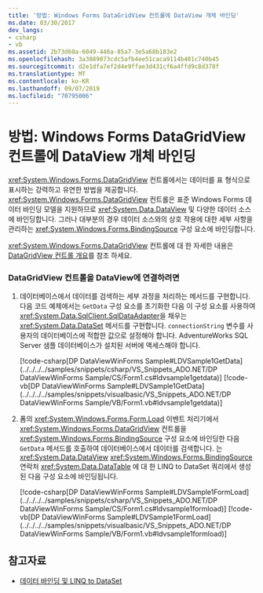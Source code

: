 ```yaml
---
title: '방법: Windows Forms DataGridView 컨트롤에 DataView 개체 바인딩'
ms.date: 03/30/2017
dev_langs:
- csharp
- vb
ms.assetid: 2b73d60a-6049-446a-85a7-3e5a68b183e2
ms.openlocfilehash: 3a3089073cdc5afb4ee51caca9114b401c740b45
ms.sourcegitcommit: d2e1dfa7ef2d4e9ffae3d431cf6a4ffd9c8d378f
ms.translationtype: MT
ms.contentlocale: ko-KR
ms.lasthandoff: 09/07/2019
ms.locfileid: "70795006"
---
```

# <a name="how-to-bind-a-dataview-object-to-a-windows-forms-datagridview-control"></a>방법: Windows Forms DataGridView 컨트롤에 DataView 개체 바인딩
<xref:System.Windows.Forms.DataGridView> 컨트롤에서는 데이터를 표 형식으로 표시하는 강력하고 유연한 방법을 제공합니다. <xref:System.Windows.Forms.DataGridView> 컨트롤은 표준 Windows Forms 데이터 바인딩 모델을 지원하므로 <xref:System.Data.DataView> 및 다양한 데이터 소스에 바인딩합니다. 그러나 대부분의 경우 데이터 소스와의 상호 작용에 대한 세부 사항을 관리하는 <xref:System.Windows.Forms.BindingSource> 구성 요소에 바인딩합니다.  
  
 <xref:System.Windows.Forms.DataGridView> 컨트롤에 대 한 자세한 내용은 [DataGridView 컨트롤 개요](../../winforms/controls/datagridview-control-overview-windows-forms.md)를 참조 하세요.  
  
### <a name="to-connect-a-datagridview-control-to-a-dataview"></a>DataGridView 컨트롤을 DataView에 연결하려면  
  
1. 데이터베이스에서 데이터를 검색하는 세부 과정을 처리하는 메서드를 구현합니다. 다음 코드 예제에서는 `GetData` 구성 요소를 초기화한 다음 이 구성 요소를 사용하여 <xref:System.Data.SqlClient.SqlDataAdapter>을 채우는 <xref:System.Data.DataSet> 메서드를 구현합니다. `connectionString` 변수를 사용자의 데이터베이스에 적합한 값으로 설정해야 합니다. AdventureWorks SQL Server 샘플 데이터베이스가 설치된 서버에 액세스해야 합니다.  
  
     [!code-csharp[DP DataViewWinForms Sample#LDVSample1GetData](../../../../samples/snippets/csharp/VS_Snippets_ADO.NET/DP DataViewWinForms Sample/CS/Form1.cs#ldvsample1getdata)]
     [!code-vb[DP DataViewWinForms Sample#LDVSample1GetData](../../../../samples/snippets/visualbasic/VS_Snippets_ADO.NET/DP DataViewWinForms Sample/VB/Form1.vb#ldvsample1getdata)]  
  
2. 폼의 <xref:System.Windows.Forms.Form.Load> 이벤트 처리기에서 <xref:System.Windows.Forms.DataGridView> 컨트롤을 <xref:System.Windows.Forms.BindingSource> 구성 요소에 바인딩한 다음 `GetData` 메서드를 호출하여 데이터베이스에서 데이터를 검색합니다. 는 <xref:System.Data.DataView> <xref:System.Windows.Forms.BindingSource> 연락처 <xref:System.Data.DataTable> 에 대 한 LINQ to DataSet 쿼리에서 생성 된 다음 구성 요소에 바인딩됩니다.  
  
     [!code-csharp[DP DataViewWinForms Sample#LDVSample1FormLoad](../../../../samples/snippets/csharp/VS_Snippets_ADO.NET/DP DataViewWinForms Sample/CS/Form1.cs#ldvsample1formload)]
     [!code-vb[DP DataViewWinForms Sample#LDVSample1FormLoad](../../../../samples/snippets/visualbasic/VS_Snippets_ADO.NET/DP DataViewWinForms Sample/VB/Form1.vb#ldvsample1formload)]  
  
## <a name="see-also"></a>참고자료

- [데이터 바인딩 및 LINQ to DataSet](data-binding-and-linq-to-dataset.md)
